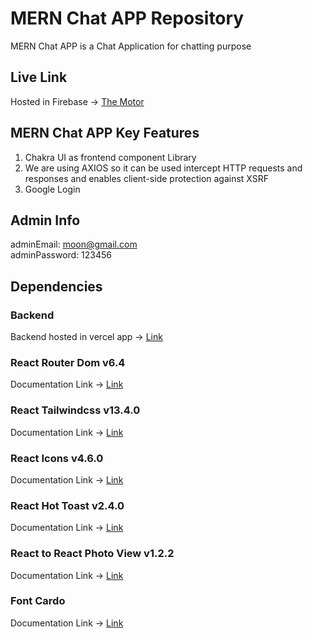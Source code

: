 # MERN Chat APP  Repository

MERN Chat APP is a Chat Application for chatting purpose

## Live Link
Hosted in Firebase -> [The Motor](https://motor-221b3.web.app/)

## MERN Chat APP Key Features

1. Chakra UI as frontend component Library<br />
2. We are using AXIOS so it can be used intercept HTTP requests and responses and enables client-side protection against XSRF
2. Google Login<br />


## Admin Info

adminEmail: moon@gmail.com <br />
adminPassword: 123456 <br />

## Dependencies

### Backend
Backend hosted in vercel app -> [Link](https://vercel.com/)

### React Router Dom v6.4 
Documentation Link -> [Link](https://reactrouter.com/en/main/start/overview)

### React Tailwindcss v13.4.0
Documentation Link -> [Link](https://tailwindcss.com/)

### React Icons v4.6.0
Documentation Link -> [Link](https://react-icons.github.io/react-icons)

### React Hot Toast v2.4.0
Documentation Link -> [Link](https://react-hot-toast.com/)

### React to React Photo View v1.2.2
Documentation Link -> [Link](https://www.npmjs.com/package/react-to-pdf)

### Font Cardo
Documentation Link -> [Link](https://fonts.google.com/)